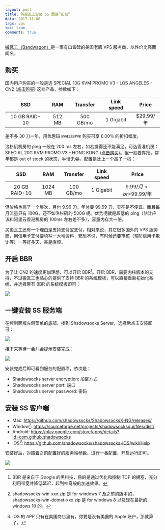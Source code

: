 ```yaml
---
layout: post
title: 购搬瓦工安装 SS 翻越“长城”
data: 2017-11-08
tags: vps
toc: true
comments: true
---
```


[搬瓦工（Bandwagon）](https://bandwagonhost.com/aff.php?aff=18390)是一家有口皆碑的美国老牌 VPS 服务商，以性价比高而闻名。

## 购买

国内用户购买的一般是选 SPECIAL 10G KVM PROMO V3 - LOS ANGELES - CN2 ([点击购买](https://bwh1.net/cart.php?a=confproduct&i=0)) 这档产品，参数如下：

| SSD | RAM | Transfer | Link speed | Price |
| :-----------: |:-----: |:--------: | :-------: | :-------: |
| 10 GB RAID-10 | 512 MB | 500 GB/mo | 1 Gigabit | $29.99/年 |

差不多 30 刀一年，用优惠码 `BWH1ZBPVK` 购买可享 6.00% 的折扣幅度。

洛杉矶机房的 ping 一般在 200 ms 左右，如若觉得还不能满足，可选香港机房：SPECIAL 20G KVM PROMO V3 - HONG KONG ([点击购买](https://bwh1.net/aff.php?aff=18390&pid=61))。但一般要靠抢，常年都是 out of stock 的状态，手慢无😂。配置是比上一个高了一档：

| SSD | RAM | Transfer | Link speed | Price |
| :-----------: |:------: |:--------: | :-------: | :-------: |
| 20 GB RAID-10 | 1024 MB | 100 GB/mo | 1 Gigabit | $9.99/月<br>$99.99/年 |

但价格也高了一个层次，月付 9.99 刀，年付要 99.99 刀，实在是不便宜。而且每月流量只有 100G，还不如洛杉矶的 500G 呢。优势呢就是超低的 ping（估计应该和阿里云香港机房的 100ms 左右差不多），容量内存大一倍。

买搬瓦工还有一个理由是支持支付宝支付，相对来说，其它很多国外的 VPS 服务商，用信用卡支付要填写一大堆资料，繁琐不说，有时候还要审核（预防信用卡欺诈等）一等好多天，甚是麻烦。

## 开启 BBR

为了让 CN2 的速度更加理想，可以开启 BBR[^1]。开启 BBR，需要内核版本的支持，不过搬瓦工也贴心的提供了支持 BBR 的系统模板，可以直接重新初始化系统，并选择带有 BBR 的系统模板即可：

[^1]: BBR 是来自于 Google 的黑科技，目的是通过优化和控制 TCP 的拥塞，充分利用带宽并降低延迟，起到神奇般的加速效果。

![](https://s10.mogucdn.com/mlcdn/c45406/171108_1426akkj5f56jh7bc8ff5d79fgl8d_1135x631.jpg)

## 一键安装 SS 服务端

在控制面版左侧菜单的底部，找到 Shadowsocks Server，选择后点击安装即可：

![](https://s10.mogucdn.com/mlcdn/c45406/171108_1g9ff4afd6lgbfeh1g4b8i82g4cgg_845x793.jpg)

接下来等待一会儿会提示安装完成：

![](https://s10.mogucdn.com/mlcdn/c45406/171108_3f9h7ak8i56b199b4eceb7d2ik2f4_822x505.jpg)

安装完成后即可看到服务的配置项，依次是：

- Shadowsocks server encryption: 加密方式
- Shadowsocks server port: 端口
- Shadowsocks server password: 密码

## 安装 SS 客户端

- Mac: https://github.com/shadowsocks/ShadowsocksX-NG/releases/
- Window[^2]: https://sourceforge.net/projects/shadowsocksgui/files/dist/
- Android: https://play.google.com/store/apps/details?id=com.github.shadowsocks
- iOS[^3]: https://github.com/shadowsocks/shadowsocks-iOS/wiki/Help

[^2]: shadowsocks-win-xxx.zip 是 for windows 7 及之前的版本的，shadowsocks-win-dotnet-xxx.zip 是 for windows 8 以及现在最新的 windows 10 的。

[^3]: iOS 的 APP 只有在美国商店里有，你要是没有美国的 Apple 账户，那就算了。

安装好后，对照着之前配置好的服务端参数，进行一番配置，开启运行即可。

![](https://s10.mogucdn.com/mlcdn/c45406/171108_71j926h508135748gjg9bgk1fh5l4_488x331.png)
